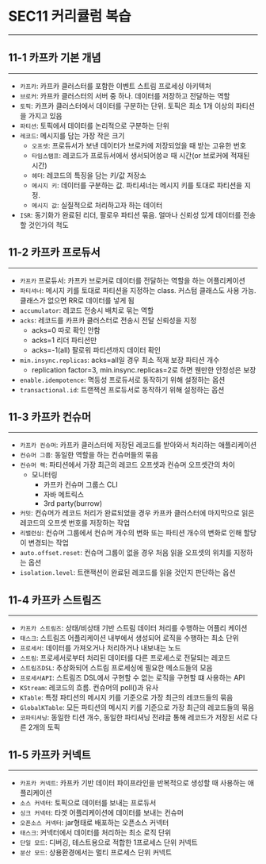 # SEC11 커리큘럼 복습

---

## 11-1 카프카 기본 개념

---

- `카프카`: 카프카 클러스터를 포함한 이벤트 스트림 프로세싱 아키텍처
- `브로커`: 카프카 클러스터의 서버 중 하나. 데이터를 저장하고 전달하는 역할
- `토픽`: 카프카 클러스터에서 데이터를 구분하는 단위. 토픽은 최소 1개 이상의 파티션을 가지고 있음
- `파티션`: 토픽에서 데이터를 논리적으로 구분하는 단위
- `레코드`: 메시지를 담는 가장 작은 크기
  - `오프셋`: 프로듀서가 보낸 데이터가 브로커에 저장되었을 때 받는 고유한 번호
  - `타임스탬프`: 레코드가 프로듀서에서 생서되어씅ㄹ 때 시간(or 브로커에 적재된 시간)
  - `헤더`: 레코드의 특징을 담는 키/값 저장소
  - `메시지 키`: 데이터를 구분하는 값. 파티셔너는 메시지 키를 토대로 파티션을 지정.
  - `메시지 값`: 실질적으로 처리하고자 하는 데이터
- `ISR`: 동기화가 완료된 리더, 팔로우 파티션 묶음. 얼마나 신뢰성 있게 데이터를 전송할 것인가의 척도

## 11-2 카프카 프로듀서

---

- `카프카` 프로듀서: 카프카 브로커로 데이터를 전달하는 역할을 하는 어플리케이션
- `파티셔너`: 메시지 키를 토대로 파티션을 지정하는 class. 커스텀 클래스도 사용 가능. 클래스가 없으면 RR로 데이터를 넣게 됨
- `accumulator`: 레코드 전송시 배치로 묶는 역할
- `acks`: 레코드를 카프카 클러스터로 전송시 전달 신뢰성을 지정
  - acks=0 따로 확인 안함
  - acks=1 리더 파티션만
  - acks=-1(all) 팔로워 파티션까지 데이터 확인
- `min.insync.replicas`: acks=all일 경우 최소 적재 보장 파티션 개수
  - replication factor=3, min.insync.replicas=2로 하면 웬만한 안정성은 보장
- `enable.idempotence`: 멱등성 프로듀서로 동작하기 위해 설정하는 옵션
- `transactional.id`: 트랜잭션 프로듀서로 동작하기 위해 설정하는 옵션

## 11-3 카프카 컨슈머

---

- `카프카 컨슈머`: 카프카 클러스터에 저장된 레코드를 받아와서 처리하는 애플리케이션
- `컨슈머 그룹`: 동일한 역할을 하는 컨슈머들의 묶음
- `컨슈머 랙`: 파티션에서 가장 최근의 레코드 오프셋과 컨슈머 오프셋간의 차이
  - 모니터링
    - 카프카 컨슈머 그룹스 CLI
    - 자바 메트릭스
    - 3rd party(burrow)
- `커밋`: 컨슈머가 레코드 처리가 완료되었을 경우 카프카 클러스터에 마지막으로 읽은 레코드의 오프셋 번호를 저장하는 작업
- `리밸런싱`: 컨슈머 그룹에서 컨슈머 개수의 변화 또는 파티션 개수의 변화로 인해 할당이 변경되는 작업
- `auto.offset.reset`: 컨슈머 그룹이 없을 경우 처음 읽을 오프셋의 위치를 지정하는 옵션
- `isolation.level`: 트랜잭션이 완료된 레코드를 읽을 것인지 판단하는 옵션

## 11-4 카프카 스트림즈

---

- `카프카 스트림즈`: 상태/비상태 기반 스트림 데이터 처리를 수행하는 어플리 케이션
- `태스크`: 스트림즈 어플리케이션 내부에서 생성되어 로직을 수행하는 최소 단위
- `프로세서`: 데이터를 가져오거나 처리하거나 내보내는 노드
- `스트림`: 프로세서로부터 처리된 데이터를 다른 프로세스로 전달되는 레코드
- `스트림즈DSL`: 추상화되어 스트림 프로세싱에 필요한 메소드들의 모음
- `프로세서API`: 스트림즈 DSL에서 구현할 수 없는 로직을 구현할 떄 사용하는 API
- `KStream`: 레코드의 흐름. 컨슈머의 poll()과 유사
- `KTable`: 특정 파티션의 메시지 키를 기준으로 가장 최근의 레코드들의 묶음
- `GlobalKTable`: 모든 파티션의 메시지 키를 기준으로 가장 최근의 레코드들의 묶음
- `코파티셔닝`: 동일한 티션 개수, 동일한 파티셔닝 전랴글 통해 레코드가 저장된 서로 다른 2개의 토픽

## 11-5 카프카 커넥트

---

- `카프카 커넥트`: 카프카 기반 데이터 파이프라인을 반복적으로 생성할 때 사용하는 애플리케이션
- `소스 커넥터`: 토픽으로 데이터를 보내는 프로듀서
- `싱크 커넥터`: 타겟 어플리케이션에 데이터를 보내는 컨슈머
- `오픈소스 커넥터`: jar형태로 배포하는 오픈소스 커넥터
- `태스크`: 커넥터에서 데이터를 처리하는 최소 로직 단위
- `단일 모드`: 디버깅, 테스트용으로 적합한 1프로세스 단위 커넥트
- `분산 모드`: 상용환경에서는 멀티 프로세스 단위 커넥트
